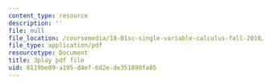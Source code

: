 ```yaml
---
content_type: resource
description: ''
file: null
file_location: /coursemedia/18-01sc-single-variable-calculus-fall-2010/8119be09a195d4ef6d2ede351890fa85_z1FRDkxlmg8.pdf
file_type: application/pdf
resourcetype: Document
title: 3play pdf file
uid: 8119be09-a195-d4ef-6d2e-de351890fa85
---
```

